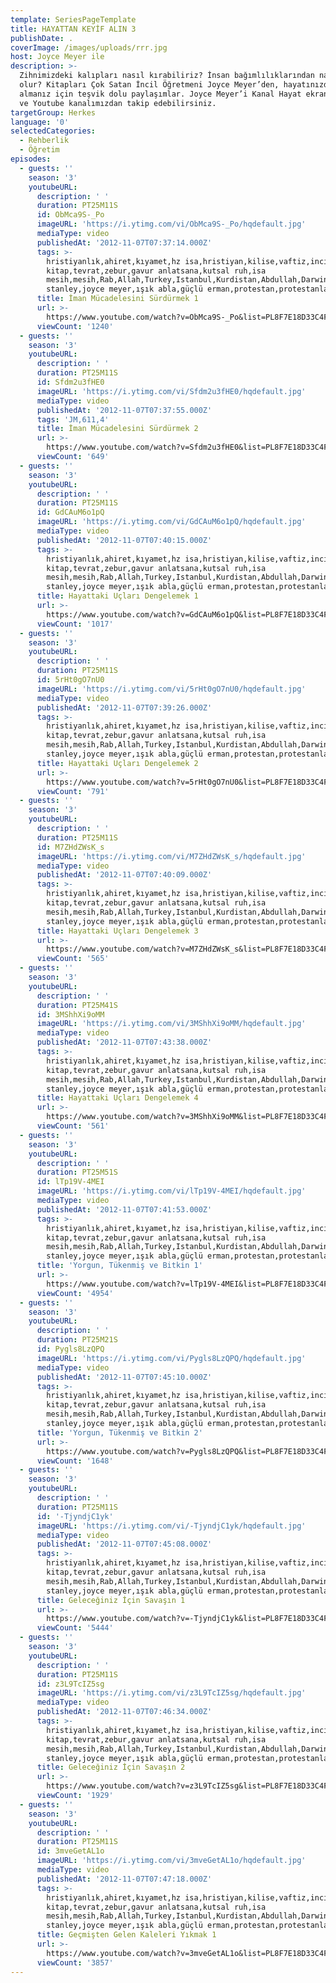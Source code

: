 ```yaml
---
template: SeriesPageTemplate
title: HAYATTAN KEYİF ALIN 3
publishDate: .
coverImage: /images/uploads/rrr.jpg
host: Joyce Meyer ile
description: >-
  Zihnimizdeki kalıpları nasıl kırabiliriz? İnsan bağımlılıklarından nasıl özgür
  olur? Kitapları Çok Satan İncil Öğretmeni Joyce Meyer’den, hayatınızdan zevk
  almanız için teşvik dolu paylaşımlar. Joyce Meyer’i Kanal Hayat ekranlarından
  ve Youtube kanalımızdan takip edebilirsiniz.
targetGroup: Herkes
language: '0'
selectedCategories:
  - Rehberlik
  - Öğretim
episodes:
  - guests: ''
    season: '3'
    youtubeURL:
      description: ' '
      duration: PT25M11S
      id: ObMca9S-_Po
      imageURL: 'https://i.ytimg.com/vi/ObMca9S-_Po/hqdefault.jpg'
      mediaType: video
      publishedAt: '2012-11-07T07:37:14.000Z'
      tags: >-
        hristiyanlık,ahiret,kıyamet,hz isa,hristiyan,kilise,vaftiz,incil,kutsal
        kitap,tevrat,zebur,gavur anlatsana,kutsal ruh,isa
        mesih,mesih,Rab,Allah,Turkey,Istanbul,Kurdistan,Abdullah,Darwin,Mason,charles
        stanley,joyce meyer,ışık abla,güçlü erman,protestan,protestanlar
      title: İman Mücadelesini Sürdürmek 1
      url: >-
        https://www.youtube.com/watch?v=ObMca9S-_Po&list=PL8F7E18D33C4FACAA&index=65&t=0s
      viewCount: '1240'
  - guests: ''
    season: '3'
    youtubeURL:
      description: ' '
      duration: PT25M11S
      id: Sfdm2u3fHE0
      imageURL: 'https://i.ytimg.com/vi/Sfdm2u3fHE0/hqdefault.jpg'
      mediaType: video
      publishedAt: '2012-11-07T07:37:55.000Z'
      tags: 'JM,611,4'
      title: İman Mücadelesini Sürdürmek 2
      url: >-
        https://www.youtube.com/watch?v=Sfdm2u3fHE0&list=PL8F7E18D33C4FACAA&index=66&t=0s
      viewCount: '649'
  - guests: ''
    season: '3'
    youtubeURL:
      description: ' '
      duration: PT25M11S
      id: GdCAuM6o1pQ
      imageURL: 'https://i.ytimg.com/vi/GdCAuM6o1pQ/hqdefault.jpg'
      mediaType: video
      publishedAt: '2012-11-07T07:40:15.000Z'
      tags: >-
        hristiyanlık,ahiret,kıyamet,hz isa,hristiyan,kilise,vaftiz,incil,kutsal
        kitap,tevrat,zebur,gavur anlatsana,kutsal ruh,isa
        mesih,mesih,Rab,Allah,Turkey,Istanbul,Kurdistan,Abdullah,Darwin,Mason,charles
        stanley,joyce meyer,ışık abla,güçlü erman,protestan,protestanlar
      title: Hayattaki Uçları Dengelemek 1
      url: >-
        https://www.youtube.com/watch?v=GdCAuM6o1pQ&list=PL8F7E18D33C4FACAA&index=67&t=0s
      viewCount: '1017'
  - guests: ''
    season: '3'
    youtubeURL:
      description: ' '
      duration: PT25M11S
      id: 5rHt0gO7nU0
      imageURL: 'https://i.ytimg.com/vi/5rHt0gO7nU0/hqdefault.jpg'
      mediaType: video
      publishedAt: '2012-11-07T07:39:26.000Z'
      tags: >-
        hristiyanlık,ahiret,kıyamet,hz isa,hristiyan,kilise,vaftiz,incil,kutsal
        kitap,tevrat,zebur,gavur anlatsana,kutsal ruh,isa
        mesih,mesih,Rab,Allah,Turkey,Istanbul,Kurdistan,Abdullah,Darwin,Mason,charles
        stanley,joyce meyer,ışık abla,güçlü erman,protestan,protestanlar
      title: Hayattaki Uçları Dengelemek 2
      url: >-
        https://www.youtube.com/watch?v=5rHt0gO7nU0&list=PL8F7E18D33C4FACAA&index=68&t=0s
      viewCount: '791'
  - guests: ''
    season: '3'
    youtubeURL:
      description: ' '
      duration: PT25M11S
      id: M7ZHdZWsK_s
      imageURL: 'https://i.ytimg.com/vi/M7ZHdZWsK_s/hqdefault.jpg'
      mediaType: video
      publishedAt: '2012-11-07T07:40:09.000Z'
      tags: >-
        hristiyanlık,ahiret,kıyamet,hz isa,hristiyan,kilise,vaftiz,incil,kutsal
        kitap,tevrat,zebur,gavur anlatsana,kutsal ruh,isa
        mesih,mesih,Rab,Allah,Turkey,Istanbul,Kurdistan,Abdullah,Darwin,Mason,charles
        stanley,joyce meyer,ışık abla,güçlü erman,protestan,protestanlar
      title: Hayattaki Uçları Dengelemek 3
      url: >-
        https://www.youtube.com/watch?v=M7ZHdZWsK_s&list=PL8F7E18D33C4FACAA&index=69&t=0s
      viewCount: '565'
  - guests: ''
    season: '3'
    youtubeURL:
      description: ' '
      duration: PT25M41S
      id: 3MShhXi9oMM
      imageURL: 'https://i.ytimg.com/vi/3MShhXi9oMM/hqdefault.jpg'
      mediaType: video
      publishedAt: '2012-11-07T07:43:38.000Z'
      tags: >-
        hristiyanlık,ahiret,kıyamet,hz isa,hristiyan,kilise,vaftiz,incil,kutsal
        kitap,tevrat,zebur,gavur anlatsana,kutsal ruh,isa
        mesih,mesih,Rab,Allah,Turkey,Istanbul,Kurdistan,Abdullah,Darwin,Mason,charles
        stanley,joyce meyer,ışık abla,güçlü erman,protestan,protestanlar
      title: Hayattaki Uçları Dengelemek 4
      url: >-
        https://www.youtube.com/watch?v=3MShhXi9oMM&list=PL8F7E18D33C4FACAA&index=70&t=0s
      viewCount: '561'
  - guests: ''
    season: '3'
    youtubeURL:
      description: ' '
      duration: PT25M51S
      id: lTp19V-4MEI
      imageURL: 'https://i.ytimg.com/vi/lTp19V-4MEI/hqdefault.jpg'
      mediaType: video
      publishedAt: '2012-11-07T07:41:53.000Z'
      tags: >-
        hristiyanlık,ahiret,kıyamet,hz isa,hristiyan,kilise,vaftiz,incil,kutsal
        kitap,tevrat,zebur,gavur anlatsana,kutsal ruh,isa
        mesih,mesih,Rab,Allah,Turkey,Istanbul,Kurdistan,Abdullah,Darwin,Mason,charles
        stanley,joyce meyer,ışık abla,güçlü erman,protestan,protestanlar
      title: 'Yorgun, Tükenmiş ve Bitkin 1'
      url: >-
        https://www.youtube.com/watch?v=lTp19V-4MEI&list=PL8F7E18D33C4FACAA&index=71&t=0s
      viewCount: '4954'
  - guests: ''
    season: '3'
    youtubeURL:
      description: ' '
      duration: PT25M21S
      id: Pygls8LzQPQ
      imageURL: 'https://i.ytimg.com/vi/Pygls8LzQPQ/hqdefault.jpg'
      mediaType: video
      publishedAt: '2012-11-07T07:45:10.000Z'
      tags: >-
        hristiyanlık,ahiret,kıyamet,hz isa,hristiyan,kilise,vaftiz,incil,kutsal
        kitap,tevrat,zebur,gavur anlatsana,kutsal ruh,isa
        mesih,mesih,Rab,Allah,Turkey,Istanbul,Kurdistan,Abdullah,Darwin,Mason,charles
        stanley,joyce meyer,ışık abla,güçlü erman,protestan,protestanlar
      title: 'Yorgun, Tükenmiş ve Bitkin 2'
      url: >-
        https://www.youtube.com/watch?v=Pygls8LzQPQ&list=PL8F7E18D33C4FACAA&index=72&t=0s
      viewCount: '1648'
  - guests: ''
    season: '3'
    youtubeURL:
      description: ' '
      duration: PT25M11S
      id: '-TjyndjC1yk'
      imageURL: 'https://i.ytimg.com/vi/-TjyndjC1yk/hqdefault.jpg'
      mediaType: video
      publishedAt: '2012-11-07T07:45:08.000Z'
      tags: >-
        hristiyanlık,ahiret,kıyamet,hz isa,hristiyan,kilise,vaftiz,incil,kutsal
        kitap,tevrat,zebur,gavur anlatsana,kutsal ruh,isa
        mesih,mesih,Rab,Allah,Turkey,Istanbul,Kurdistan,Abdullah,Darwin,Mason,charles
        stanley,joyce meyer,ışık abla,güçlü erman,protestan,protestanlar
      title: Geleceğiniz İçin Savaşın 1
      url: >-
        https://www.youtube.com/watch?v=-TjyndjC1yk&list=PL8F7E18D33C4FACAA&index=73&t=0s
      viewCount: '5444'
  - guests: ''
    season: '3'
    youtubeURL:
      description: ' '
      duration: PT25M11S
      id: z3L9TcIZ5sg
      imageURL: 'https://i.ytimg.com/vi/z3L9TcIZ5sg/hqdefault.jpg'
      mediaType: video
      publishedAt: '2012-11-07T07:46:34.000Z'
      tags: >-
        hristiyanlık,ahiret,kıyamet,hz isa,hristiyan,kilise,vaftiz,incil,kutsal
        kitap,tevrat,zebur,gavur anlatsana,kutsal ruh,isa
        mesih,mesih,Rab,Allah,Turkey,Istanbul,Kurdistan,Abdullah,Darwin,Mason,charles
        stanley,joyce meyer,ışık abla,güçlü erman,protestan,protestanlar
      title: Geleceğiniz İçin Savaşın 2
      url: >-
        https://www.youtube.com/watch?v=z3L9TcIZ5sg&list=PL8F7E18D33C4FACAA&index=74&t=0s
      viewCount: '1929'
  - guests: ''
    season: '3'
    youtubeURL:
      description: ' '
      duration: PT25M11S
      id: 3mveGetAL1o
      imageURL: 'https://i.ytimg.com/vi/3mveGetAL1o/hqdefault.jpg'
      mediaType: video
      publishedAt: '2012-11-07T07:47:18.000Z'
      tags: >-
        hristiyanlık,ahiret,kıyamet,hz isa,hristiyan,kilise,vaftiz,incil,kutsal
        kitap,tevrat,zebur,gavur anlatsana,kutsal ruh,isa
        mesih,mesih,Rab,Allah,Turkey,Istanbul,Kurdistan,Abdullah,Darwin,Mason,charles
        stanley,joyce meyer,ışık abla,güçlü erman,protestan,protestanlar
      title: Geçmişten Gelen Kaleleri Yıkmak 1
      url: >-
        https://www.youtube.com/watch?v=3mveGetAL1o&list=PL8F7E18D33C4FACAA&index=75&t=0s
      viewCount: '3857'
---
```


